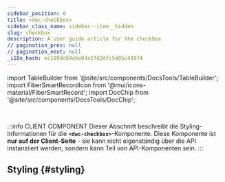 ```yaml
---
sidebar_position: 0
title: <dwc-checkbox>
sidebar_class_name: sidebar--item__hidden
slug: checkbox
description: A user guide article for the checkbox
// pagination_prev: null
// pagination_next: null
_i18n_hash: ec189dc69a5e03e27d2dfc5d05c43974
---
```

import TableBuilder from '@site/src/components/DocsTools/TableBuilder';
import FiberSmartRecordIcon from '@mui/icons-material/FiberSmartRecord';
import DocChip from '@site/src/components/DocsTools/DocChip';

<DocChip chip='shadow' />

<br />

:::info CLIENT COMPONENT
Dieser Abschnitt beschreibt die Styling-Informationen für die **`<dwc-checkbox>`**-Komponente. Diese Komponente ist **nur auf der Client-Seite** - sie kann nicht eigenständig über die API instanziiert werden, sondern kann Teil von API-Komponenten sein.
:::


## Styling {#styling}

<TableBuilder name="dwc-checkbox" clientComponent />

